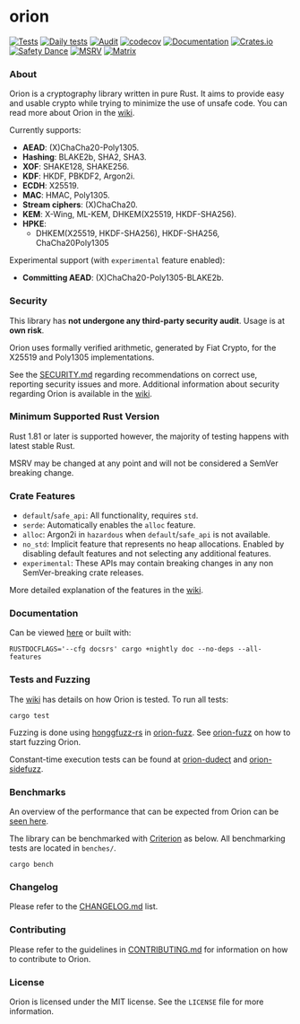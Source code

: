# orion
[![Tests](https://github.com/orion-rs/orion/workflows/Tests/badge.svg)](https://github.com/orion-rs/orion/actions) [![Daily tests](https://github.com/orion-rs/orion/workflows/Daily%20tests/badge.svg)](https://github.com/orion-rs/orion/actions) [![Audit](https://github.com/orion-rs/orion/actions/workflows/audit_check.yml/badge.svg)](https://github.com/orion-rs/orion/actions/workflows/audit_check.yml) [![codecov](https://codecov.io/gh/orion-rs/orion/branch/master/graph/badge.svg)](https://codecov.io/gh/orion-rs/orion) [![Documentation](https://docs.rs/orion/badge.svg)](https://docs.rs/orion/) [![Crates.io](https://img.shields.io/crates/v/orion.svg)](https://crates.io/crates/orion) [![Safety Dance](https://img.shields.io/badge/unsafe-forbidden-success.svg)](https://github.com/rust-secure-code/safety-dance/) [![MSRV](https://img.shields.io/badge/MSRV-1.81-informational.svg)](https://img.shields.io/badge/MSRV-1.81-informational) [![Matrix](https://img.shields.io/matrix/orion-rs:matrix.org.svg?logo=matrix)](https://matrix.to/#/#orion-rs:matrix.org)

### About
Orion is a cryptography library written in pure Rust. It aims to provide easy and usable crypto while trying to minimize the use of unsafe code. You can read more about Orion in the [wiki](https://github.com/orion-rs/orion/wiki).

Currently supports:
* **AEAD**: (X)ChaCha20-Poly1305.
* **Hashing**: BLAKE2b, SHA2, SHA3.
* **XOF**: SHAKE128, SHAKE256.
* **KDF**: HKDF, PBKDF2, Argon2i.
* **ECDH**: X25519.
* **MAC**: HMAC, Poly1305.
* **Stream ciphers**: (X)ChaCha20.
* **KEM**: X-Wing, ML-KEM, DHKEM(X25519, HKDF-SHA256).
* **HPKE**: 
    - DHKEM(X25519, HKDF-SHA256), HKDF-SHA256, ChaCha20Poly1305

Experimental support (with `experimental` feature enabled):
* **Committing AEAD**: (X)ChaCha20-Poly1305-BLAKE2b.

### Security
This library has **not undergone any third-party security audit**. Usage is at **own risk**.

Orion uses formally verified arithmetic, generated by Fiat Crypto, for the X25519 and Poly1305 implementations.

See the [SECURITY.md](https://github.com/orion-rs/orion/blob/master/SECURITY.md) regarding recommendations on correct use, reporting security issues and more. Additional information about security regarding Orion is available in the [wiki](https://github.com/orion-rs/orion/wiki/Security).

### Minimum Supported Rust Version
Rust 1.81 or later is supported however, the majority of testing happens with latest stable Rust.

MSRV may be changed at any point and will not be considered a SemVer breaking change.

### Crate Features

- `default`/`safe_api`: All functionality, requires `std`.
- `serde`: Automatically enables the `alloc` feature.
- `alloc`: Argon2i in `hazardous` when `default`/`safe_api` is not available.
- `no_std`: Implicit feature that represents no heap allocations. Enabled by disabling default features and not selecting any additional features.
- `experimental`: These APIs may contain breaking changes in any non SemVer-breaking crate releases.

More detailed explanation of the features in the [wiki](https://github.com/orion-rs/orion/wiki/Crate-features).

### Documentation
Can be viewed [here](https://docs.rs/orion) or built with:

```
RUSTDOCFLAGS='--cfg docsrs' cargo +nightly doc --no-deps --all-features
```

### Tests and Fuzzing
The [wiki](https://github.com/orion-rs/orion/wiki/Testing-suite) has details on how Orion is tested. To run all tests:
```
cargo test
```

Fuzzing is done using [honggfuzz-rs](https://github.com/rust-fuzz/honggfuzz-rs) in [orion-fuzz](https://github.com/orion-rs/orion-fuzz). See [orion-fuzz](https://github.com/orion-rs/orion-fuzz) on how to start fuzzing Orion.

Constant-time execution tests can be found at [orion-dudect](https://github.com/orion-rs/orion-dudect) and [orion-sidefuzz](https://github.com/orion-rs/orion-sidefuzz).

### Benchmarks
An overview of the performance that can be expected from Orion can be [seen here](https://github.com/orion-rs/orion/wiki/Benchmarks).

The library can be benchmarked with [Criterion](https://github.com/bheisler/criterion.rs) as below. All benchmarking tests are located in `benches/`.
```
cargo bench
```
### Changelog
Please refer to the [CHANGELOG.md](https://github.com/orion-rs/orion/blob/master/CHANGELOG.md) list.

### Contributing
Please refer to the guidelines in [CONTRIBUTING.md](https://github.com/orion-rs/orion/blob/master/CONTRIBUTING.md) for information on how to contribute to Orion.

### License
Orion is licensed under the MIT license. See the `LICENSE` file for more information.
